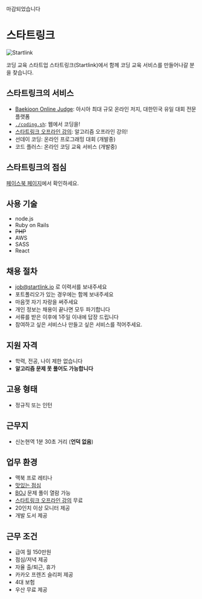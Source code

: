 마감되었습니다

# 스타트링크

![Startlink](https://ucarecdn.com/ed3627ab-6294-4f2b-8aeb-f9fc1462133a/-/resize/300x/)

코딩 교육 스타트업 스타트링크(Startlink)에서 함께 코딩 교육 서비스를 만들어나갈 분을 찾습니다.

## 스타트링크의 서비스

* [Baekjoon Online Judge](https://www.acmicpc.net): 아시아 최대 규모 온라인 저지, 대한민국 유일 대회 전문 플랫폼
* [`./coding.sh`](http://coding.sh): 웹에서 코딩을!
* [스타트링크 오프라인 강의](https://offline.startlink.help): 알고리즘 오프라인 강의!
* 선데이 코딩: 온라인 프로그래밍 대회 (개발중)
* 코드 플러스: 온라인 코딩 교육 서비스 (개발중)

## 스타트링크의 점심

[페이스북 페이지](https://www.facebook.com/startlink.food)에서 확인하세요.

## 사용 기술

* node.js
* Ruby on Rails
* ~~PHP~~
* AWS
* SASS
* React

## 채용 절차

* job@startlink.io 로 이력서를 보내주세요
* 포트폴리오가 있는 경우에는 함께 보내주세요
* 마음껏 자기 자랑을 써주세요
* 개인 정보는 채용이 끝나면 모두 파기합니다
* 서류를 받은 이후에 1주일 이내에 답장 드립니다
* 참여하고 싶은 서비스나 만들고 싶은 서비스를 적어주세요.

## 지원 자격

* 학력, 전공, 나이 제한 없습니다
* **알고리즘 문제 못 풀어도 가능합니다**

## 고용 형태

* 정규직 또는 인턴

## 근무지

* 신논현역 1분 30초 거리 (**언덕 없음**)

## 업무 환경

* 맥북 프로 레티나
* [맛있는 점심](https://www.facebook.com/startlink.food)
* [BOJ](https://www.acmicpc.net) 문제 풀이 열람 가능 
* [스타트링크 오프라인 강의](https://offline.startlink.help) 무료
* 20인치 이상 모니터 제공
* 개발 도서 제공

## 근무 조건

* 급여 월 150만원
* 점심/저녁 제공
* 자율 출/퇴근, 휴가
* 카카오 프렌즈 슬리퍼 제공
* 4대 보험
* 우산 무료 제공
